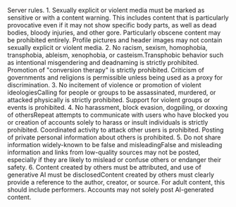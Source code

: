  Server rules. 1. Sexually explicit or violent media must be marked as sensitive or with a content warning. This includes content that is particularly provocative even if it may not show specific body parts, as well as dead bodies, bloody injuries, and other gore. Particularly obscene content may be prohibited entirely. Profile pictures and header images may not contain sexually explicit or violent media.
2. No racism, sexism, homophobia, transphobia, ableism, xenophobia, or casteism.Transphobic behavior such as intentional misgendering and deadnaming is strictly prohibited. Promotion of "conversion therapy" is strictly prohibited. Criticism of governments and religions is permissible unless being used as a proxy for discrimination.
3. No incitement of violence or promotion of violent ideologiesCalling for people or groups to be assassinated, murdered, or attacked physically is strictly prohibited. Support for violent groups or events is prohibited.
4. No harassment, block evasion, dogpiling, or doxxing of othersRepeat attempts to communicate with users who have blocked you or creation of accounts solely to harass or insult individuals is strictly prohibited. Coordinated activity to attack other users is prohibited. Posting of private personal information about others is prohibited.
5. Do not share information widely\-known to be false and misleadingFalse and misleading information and links from low\-quality sources may not be posted, especially if they are likely to mislead or confuse others or endanger their safety.
6. Content created by others must be attributed, and use of generative AI must be disclosedContent created by others must clearly provide a reference to the author, creator, or source. For adult content, this should include performers. Accounts may not solely post AI\-generated content.

